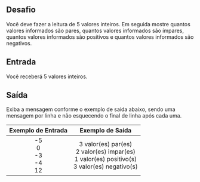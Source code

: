 ## Desafio

Você deve fazer a leitura de 5 valores inteiros. Em seguida mostre quantos valores informados são pares, quantos valores informados são ímpares, quantos valores informados são positivos e quantos valores informados são negativos.

## Entrada

Você receberá 5 valores inteiros.

## Saída

Exiba a mensagem conforme o exemplo de saída abaixo, sendo uma mensagem por linha e não esquecendo o final de linha após cada uma.

 

|        Exemplo de Entrada         |                       Exemplo de Saída                       |
| :-------------------------------: | :----------------------------------------------------------: |
| -5<br />0<br />-3<br />-4<br />12 | 3 valor(es) par(es)<br />2 valor(es) impar(es)<br />1 valor(es) positivo(s)<br />3 valor(es) negativo(s) |
